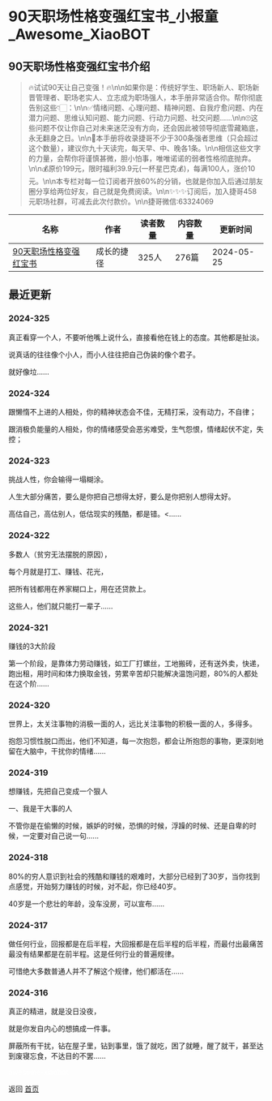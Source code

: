 # 90天职场性格变强红宝书_小报童_Awesome_XiaoBOT

## 90天职场性格变强红宝书介绍
> 🔥试试90天让自己变强！🔥\n\n如果你是：传统好学生、职场新人、职场新晋管理者、职场老实人、立志成为职场强人，本手册非常适合你。帮你彻底告别这些👇🏻：\n\n✅情绪问题、心理问题、精神问题、自我疗愈问题、内在潜力问题、思维认知问题、能力问题、行动力问题、社交问题……\n\n🙄这些问题不仅让你自己对未来迷茫没有方向，还会因此被领导彻底雪藏箱底，永无翻身之日。\n\n🥤本手册将收录捷哥不少于300条强者思维（只会超过这个数量），建议你九十天读完，每天早、中、晚各1条。\n\n相信这些文字的力量，会帮你将谨慎甚微，胆小怕事，唯唯诺诺的弱者性格彻底抛弃。\n\n💰原价199元，限时福利39.9元(一杯星巴克💰)，每满100人，涨价10元。\n\n本专栏对每一位订阅者开放60%的分销，也就是你加入后通过朋友圈分享给两位好友，自己就是免费阅读。\n\n✨✨✨订阅后，加入捷哥458元职场社群，可减去此次付款价。\n\n捷哥微信:63324069  
  


|名称|作者|读者数量|内容数量|更新时间|
|---|---|---|---|---|
|[90天职场性格变强红宝书](https://xiaobot.net/p/zhichang888?refer=0b133df9-27dc-423b-8101-639049001c13)|成长的捷径|325人|276篇|2024-05-25|

## 最近更新
### 2024-325

真正看穿一个人，不要听他嘴上说什么，直接看他在钱上的态度。其他都是扯淡。

说真话的往往像个小人，而小人往往把自己伪装的像个君子。

就好像垃......

### 2024-324

跟懒惰不上进的人相处，你的精神状态会不佳，无精打采，没有动力，不自律；

跟消极负能量的人相处，你的情绪感受会恶劣难受，生气怨恨，情绪起伏不定，失控；

### 2024-323

挑战人性，你会输得一塌糊涂。

人生大部分痛苦，要么是你把自己想得太好，要么是你把别人想得太好。

高估自己，高估别人，低估现实的残酷，都是错。<......

### 2024-322

多数人（贫穷无法摆脱的原因），

每个月就是打工、赚钱、花光，

把所有钱都用在养家糊口上，用在还贷款上。

这些人，他们就只能打一辈子......

### 2024-321

赚钱的3大阶段

第一个阶段，是靠体力劳动赚钱，如工厂打螺丝，工地搬砖，还有送外卖，快递，跑出租，用时间和体力换取金钱，劳累辛苦却只能解决温饱问题，80%的人都处在这个阶......

### 2024-320

世界上，太关注事物的消极一面的人，远比关注事物的积极一面的人，多得多。

抱怨习惯性脱口而出，他们不知道，每一次抱怨，都会让所抱怨的事物，更深刻地留在大脑中，干扰你的情绪......

### 2024-319

想赚钱，先把自己变成一个狠人

一、我是干大事的人

不管你是在偷懒的时候，嫉妒的时候，恐惧的时候，浮躁的时候、还是自卑的时候，一定要对自己说一句......

### 2024-318

80%的穷人意识到社会的残酷和赚钱的艰难时，大部分已经到了30岁，当你找到点感觉，开始努力赚钱的时候，对不起，你已经40岁。

40岁是一个悲壮的年龄，没车没房，可以宣布......

### 2024-317

做任何行业，回报都是在后半程，大回报都是在后半程的后半程，而最付出最痛苦最没有结果都是在前半程。这是任何行业的普遍规律。

可惜绝大多数普通人并不了解这个规律，他们都活在......

### 2024-316

真正的精进，就是没日没夜，

就是你发自内心的想搞成一件事。

屏蔽所有干扰，钻在屋子里，钻到事里，饿了就吃，困了就睡，醒了就干，甚至达到废寝忘食，不达目的不罢......


<a href="https://github.com/Reno9527/awesome-xiaobot" style="color: white; text-decoration: none;">awesome-xiaobot</a>

返回 [首页](../README.md)
